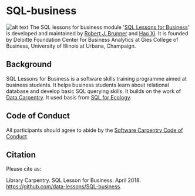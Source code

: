 # SQL-business
![alt text](../img/mark.png)
The SQL lessons for business module '[SQL Lessons for Business](https://github.com/data-lessons/SQL-business)' is developed and maintained by [Robert J. Brunner](https://github.com/ProfessorBrunner) and [Hao Xi](https://github.com/TacNayn). It is founded by Deloitte Foundation Center for Business Analytics at Gies College of Business, University of Illinois at Urbana, Champaign.  

## Background

SQL Lessons for Business is a software skills training programme aimed at business students. It helps business students learn about relational database and develop basic SQL querying skills. It builds on the work of [Data Carpentry](http://www.datacarpentry.org/). It used basis from [SQL for Ecology](http://www.datacarpentry.org/sql-ecology-lesson/). 

## Code of Conduct

All participants should agree to abide by the [Software Carpentry Code of Conduct](http://software-carpentry.org/conduct/).

## Citation

Please cite as:

Library Carpentry. SQL Lesson for Business. April 2018. https://github.com/data-lessons/SQL-business.